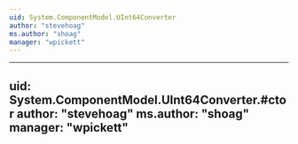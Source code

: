 ```yaml
---
uid: System.ComponentModel.UInt64Converter
author: "stevehoag"
ms.author: "shoag"
manager: "wpickett"
---
```


---
uid: System.ComponentModel.UInt64Converter.#ctor
author: "stevehoag"
ms.author: "shoag"
manager: "wpickett"
---
